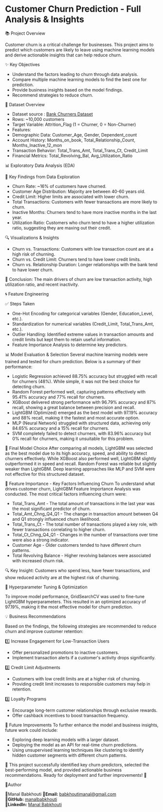# Customer Churn Prediction - Full Analysis & Insights


📚 Project Overview

Customer churn is a critical challenge for businesses. This project aims to predict which customers are likely to leave using machine learning models and derive actionable insights that can help reduce churn.


✨ Key Objectives

- Understand the factors leading to churn through data analysis.
- Compare multiple machine learning models to find the best one for prediction.
- Provide business insights based on the model findings.
- Recommend strategies to reduce churn.


📂 Dataset Overview
- Dataset source : [Bank Churners Dataset](https://www.kaggle.com/datasets/sakshigoyal7/credit-card-customers)
- Rows: ~10,000 customers
- Target Variable: Attrition_Flag (1 = Churner, 0 = Non-Churner)
- Features:
- Demographic Data: Customer_Age, Gender, Dependent_count
- Account History: Months_on_book, Total_Relationship_Count, Months_Inactive_12_mon
- Transaction Behavior: Total_Trans_Amt, Total_Trans_Ct, Credit_Limit
- Financial Metrics: Total_Revolving_Bal, Avg_Utilization_Ratio


📊 Exploratory Data Analysis (EDA)

🌟 Key Findings from Data Exploration

- Churn Rate: ~16% of customers have churned.
- Customer Age Distribution: Majority are between 40-60 years old.
- Credit Limit: Higher limits are associated with lower churn.
- Total Transactions: Customers with fewer transactions are more likely to churn.
- Inactive Months: Churners tend to have more inactive months in the last year.
- Utilization Ratio: Customers who churn tend to have a higher utilization ratio, suggesting they are maxing out their credit.

🔍 Visualizations & Insights
- Churn vs. Transactions: Customers with low transaction count are at a high risk of churning.
- Churn vs. Credit Limit: Churners tend to have lower credit limits.
- Churn vs. Relationship Duration: Longer relationships with the bank tend to have lower churn.

🔧 Conclusion: The main drivers of churn are low transaction activity, high utilization ratio, and recent inactivity.


🌀 Feature Engineering

✅ Steps Taken
- One-Hot Encoding for categorical variables (Gender, Education_Level, etc.).
- Standardization for numerical variables (Credit_Limit, Total_Trans_Amt, etc.).
- Outlier Handling: Identified extreme values in transaction amounts and credit limits but kept them to retain useful information.
- Feature Importance Analysis to determine key predictors.

📊 Model Evaluation & Selection
Several machine learning models were trained and tested for churn prediction. Below is a summary of their performance:
- Logistic Regression achieved 88.75% accuracy but struggled with recall for churners (48%). While simple, it was not the best choice for detecting churn.
- Random Forest performed well, capturing patterns effectively with 95.41% accuracy and 77% recall for churners.
- XGBoost delivered strong performance with 96.79% accuracy and 87% recall, showing a great balance between precision and recall.
- LightGBM (Optimized) emerged as the best model with 97.19% accuracy and 88% recall, making it the fastest and most accurate option.
- MLP (Neural Network) struggled with structured data, achieving only 84.65% accuracy and a 15% recall for churners.
- SVM completely failed to detect churners, with 83.96% accuracy but 0% recall for churners, making it unsuitable for this problem.

🎡 Final Model Choice
After comparing all models, LightGBM was selected as the best model due to its high accuracy, speed, and ability to detect churners effectively. While XGBoost also performed well, LightGBM slightly outperformed it in speed and recall. Random Forest was reliable but slightly weaker than LightGBM. Deep learning approaches like MLP and SVM were not effective for this structured dataset.

🔧 Feature Importance - Key Factors Influencing Churn
To understand what drives customer churn, LightGBM Feature Importance Analysis was conducted. The most critical factors influencing churn were:
- Total_Trans_Amt - The total amount of transactions in the last year was the most significant predictor of churn.
- Total_Amt_Chng_Q4_Q1 - The change in transaction amount between Q4 and Q1 strongly influenced churn likelihood.
- Total_Trans_Ct - The total number of transactions played a key role, with fewer transactions correlating to higher churn.
- Total_Ct_Chng_Q4_Q1 - Changes in the number of transactions over time were also a strong indicator.
- Customer Age - Older customers tended to have different churn patterns.
- Total Revolving Balance - Higher revolving balances were associated with increased churn risk.
  
🔍 Key Insight: Customers who spend less, have fewer transactions, and show reduced activity are at the highest risk of churning.

🔄 Hyperparameter Tuning & Optimization

To improve model performance, GridSearchCV was used to fine-tune LightGBM hyperparameters. This resulted in an optimized accuracy of 97.19%, making it the most effective model for churn prediction.

💡 Business Recommendations

Based on the findings, the following strategies are recommended to reduce churn and improve customer retention:

1️⃣ Increase Engagement for Low-Transaction Users
- Offer personalized promotions to inactive customers.
- Implement transaction alerts if a customer's activity drops significantly.

2️⃣ Credit Limit Adjustments
- Customers with low credit limits are at a higher risk of churning.
- Providing credit limit increases to responsible customers may help in retention.

3️⃣ Loyalty Programs
- Encourage long-term customer relationships through exclusive rewards.
- Offer cashback incentives to boost transaction frequency.

🔄 Future Improvements
To further enhance the model and business insights, future work could include:
- Exploring deep learning models with a larger dataset.
- Deploying the model as an API for real-time churn predictions.
- Using unsupervised learning techniques like clustering to identify hidden customer segments with different churn patterns.


💪 This project successfully identified key churn predictors, selected the best-performing model, and provided actionable business recommendations. Ready for deployment and further improvements! 🚀


👤Author

👤Manal Babkhouti
📧**Email:** [babkhoutimanal@gmail.com](mailto:babkhoutimanal@gmail.com)  
🔗**GitHub:** [manalbabkhouti](https://github.com/manalbabkhouti)  
🔗**LinkedIn:** [Manal Babkhouti](https://www.linkedin.com/in/manal-babkhouti-63b6b722a)  

